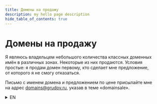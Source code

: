 ```yaml
---
title: Домены на продажу
description: my hello page description
hide_table_of_contents: true
---
```


# Домены на продажу

Я являюсь владельцем небольшого количества классных доменных имён в различных зонах. Некоторые из них продаются. Условия простые: я продам домен первому, кто сделает мне предложение, от которого я не смогу отказаться.

Письмо с именем домена и предложением по цене присылайте мне на адрес [domains@grudov.ru](mailto:domains@grudov.ru?subject=domainsale), указав в теме «domainsale».

<details>
  <summary>EN</summary>
  <div>
    <div>Domains for sale
I am the owner of a small number of cool domain names in various zones. Some of them are for sale. The conditions are simple: I will sell the domain to the first person who makes me an offer that I cannot refuse.

Send me an email with the domain name and a price offer to domains@grudov.ru, indicating "domainsale" in the subject line.</div>
    <br/>
  </div>
</details>